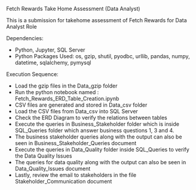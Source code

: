 Fetch Rewards Take Home Assessment (Data Analyst)


This is a submission for takehome assessment of Fetch Rewards for Data Analyst Role

Dependencies:
- Python, Jupyter, SQL Server
- Python Packages Used: os, gzip, shutil, pyodbc, urllib, pandas, numpy, datetime, sqlalchemy, pymysql

Execution Sequence:
- Load the gzip files in the Data_gzip folder
- Run the python notebook named : Fetch_Rewards_ERD_Table_Creation.ipynb
- CSV files are generated and stored in Data_csv folder
- Load the CSV files from Data_csv into SQL Server 
- Check the ERD Diagram to verify the relations between tables
- Execute the queries in Business_Stakeholder folder which is inside SQL_Queries folder which answer business questions 1, 3 and 4.
- The business stakeholder queries along with the output can also be seen in Business_Stakeholder_Queries document
- Execute the queries in Data_Quality folder inside SQL_Queries to verify the Data Quality Issues
- The queries for data quality along with the output can also be seen in Data_Quality_Issues document
- Lastly, review the email to stakeholders in the file Stakeholder_Communication document
